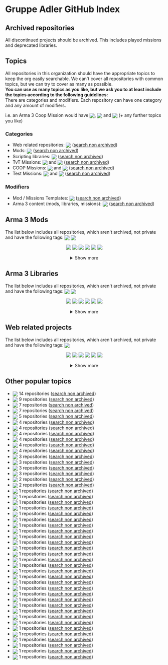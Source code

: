# Gruppe Adler GitHub Index

## Archived repositories
All discontinued projects should be archived. This includes played missions and deprecated libraries.

## Topics
All repositories in this organization should have the appropriate topics to keep the org easily searchable. We can't cover all repositories with common topics, but we can try to cover as many as possible.  
**You can use as many topics as you like, but we ask you to at least include the topics according to the following guidelines:**  
There are categories and modifiers. Each repository can have one category and any amount of modifiers.  
  
i.e. an Arma 3 Coop Mission would have <a href="https://github.com/search?q=org%3Agruppe-adler+topic%3Amission"><img valign="middle" src="./img/topics/mission.svg"></a>, <a href="https://github.com/search?q=org%3Agruppe-adler+topic%3Acoop"><img valign="middle" src="./img/topics/coop.svg"></a> and <a href="https://github.com/search?q=org%3Agruppe-adler+topic%3Aarma3"><img valign="middle" src="./img/topics/arma3.svg"></a> (+ any further topics you like)

### Categories
- Web related repositories: <a href="https://github.com/search?q=org%3Agruppe-adler+topic%3Aweb"><img valign="middle" src="./img/topics/web.svg"></a> ([search non archived](https://github.com/search?q=org%3Agruppe-adler+topic%3Aweb+archived%3Afalse))
- Mods: <a href="https://github.com/search?q=org%3Agruppe-adler+topic%3Amod"><img valign="middle" src="./img/topics/mod.svg"></a> ([search non archived](https://github.com/search?q=org%3Agruppe-adler+topic%3Amod+archived%3Afalse))
- Scripting libraries: <a href="https://github.com/search?q=org%3Agruppe-adler+topic%3Alibrary"><img valign="middle" src="./img/topics/library.svg"></a> ([search non archived](https://github.com/search?q=org%3Agruppe-adler+topic%3Alibrary+archived%3Afalse))
- TvT Missions: <a href="https://github.com/search?q=org%3Agruppe-adler+topic%3Amission"><img valign="middle" src="./img/topics/mission.svg"></a> and <a href="https://github.com/search?q=org%3Agruppe-adler+topic%3Atvt"><img valign="middle" src="./img/topics/tvt.svg"></a> ([search non archived](https://github.com/search?q=org%3Agruppe-adler+topic%3Amission+topic%3Atvt+archived%3Afalse))
- COOP Missions: <a href="https://github.com/search?q=org%3Agruppe-adler+topic%3Amission"><img valign="middle" src="./img/topics/mission.svg"></a> and <a href="https://github.com/search?q=org%3Agruppe-adler+topic%3Acoop"><img valign="middle" src="./img/topics/coop.svg"></a> ([search non archived](https://github.com/search?q=org%3Agruppe-adler+topic%3Amission+topic%3Acoop+archived%3Afalse))
- Test Missions: <a href="https://github.com/search?q=org%3Agruppe-adler+topic%3Amission"><img valign="middle" src="./img/topics/mission.svg"></a> and <a href="https://github.com/search?q=org%3Agruppe-adler+topic%3Atest"><img valign="middle" src="./img/topics/test.svg"></a> ([search non archived](https://github.com/search?q=org%3Agruppe-adler+topic%3Amission+topic%3Atest+archived%3Afalse))

### Modifiers
- Mod / Missions Templates: <a href="https://github.com/search?q=org%3Agruppe-adler+topic%3Atemplate"><img valign="middle" src="./img/topics/template.svg"></a> ([search non archived](https://github.com/search?q=org%3Agruppe-adler+topic%3Atemplate+archived%3Afalse))
- Arma 3 content (mods, libraries, missions): <a href="https://github.com/search?q=org%3Agruppe-adler+topic%3Aarma3"><img valign="middle" src="./img/topics/arma3.svg"></a> ([search non archived](https://github.com/search?q=org%3Agruppe-adler+topic%3Aarma3+archived%3Afalse))


## Arma 3 Mods
The list below includes all repositories, which aren't archived, not private and have the following tags: <a href="https://github.com/search?q=org%3Agruppe-adler+topic%3Amod"><img valign="middle" src="./img/topics/mod.svg"></a> <a href="https://github.com/search?q=org%3Agruppe-adler+topic%3Aarma3"><img valign="middle" src="./img/topics/arma3.svg"></a>
<p align="center">
<a href="https://github.com/gruppe-adler/grad_extras"><img src="./img/repositories/grad_extras.svg"></a>
<a href="https://github.com/gruppe-adler/grad_trenches"><img src="./img/repositories/grad_trenches.svg"></a>
<a href="https://github.com/gruppe-adler/grad_minui"><img src="./img/repositories/grad_minui.svg"></a>
<a href="https://github.com/gruppe-adler/grad_slingHelmet"><img src="./img/repositories/grad_slingHelmet.svg"></a>
<a href="https://github.com/gruppe-adler/grad_meh"><img src="./img/repositories/grad_meh.svg"></a>
<a href="https://github.com/gruppe-adler/gruppe_adler_mod"><img src="./img/repositories/gruppe_adler_mod.svg"></a><details align="center"><summary>Show more</summary><a href="https://github.com/gruppe-adler/grad_clipOverlay"><img src="./img/repositories/grad_clipOverlay.svg"></a>
<a href="https://github.com/gruppe-adler/grad_sandstorm"><img src="./img/repositories/grad_sandstorm.svg"></a>
<a href="https://github.com/gruppe-adler/grad_animalTransport"><img src="./img/repositories/grad_animalTransport.svg"></a>
<a href="https://github.com/gruppe-adler/grad_captiveWalking"><img src="./img/repositories/grad_captiveWalking.svg"></a>
<a href="https://github.com/gruppe-adler/grad_civs"><img src="./img/repositories/grad_civs.svg"></a>
<a href="https://github.com/gruppe-adler/grad_prism"><img src="./img/repositories/grad_prism.svg"></a>
<a href="https://github.com/gruppe-adler/grad_intercept_template"><img src="./img/repositories/grad_intercept_template.svg"></a>
<a href="https://github.com/gruppe-adler/grad_replay_intercept"><img src="./img/repositories/grad_replay_intercept.svg"></a>
<a href="https://github.com/gruppe-adler/grad_paceCountBeads"><img src="./img/repositories/grad_paceCountBeads.svg"></a>
<a href="https://github.com/gruppe-adler/grad_endgame"><img src="./img/repositories/grad_endgame.svg"></a>
<a href="https://github.com/gruppe-adler/tfar_autoswitch"><img src="./img/repositories/tfar_autoswitch.svg"></a>
<a href="https://github.com/gruppe-adler/grad_apobs"><img src="./img/repositories/grad_apobs.svg"></a>
<a href="https://github.com/gruppe-adler/grad_enhancedDiving"><img src="./img/repositories/grad_enhancedDiving.svg"></a>
<a href="https://github.com/gruppe-adler/grad_mtg"><img src="./img/repositories/grad_mtg.svg"></a></details>
</p>

## Arma 3 Libraries
The list below includes all repositories, which aren't archived, not private and have the following tags: <a href="https://github.com/search?q=org%3Agruppe-adler+topic%3Alibrary"><img valign="middle" src="./img/topics/library.svg"></a> <a href="https://github.com/search?q=org%3Agruppe-adler+topic%3Aarma3"><img valign="middle" src="./img/topics/arma3.svg"></a>
<p align="center">
<a href="https://github.com/gruppe-adler/grad-randomizeMap"><img src="./img/repositories/grad-randomizeMap.svg"></a>
<a href="https://github.com/gruppe-adler/grad-loadout"><img src="./img/repositories/grad-loadout.svg"></a>
<a href="https://github.com/gruppe-adler/grad-islandconfig"><img src="./img/repositories/grad-islandconfig.svg"></a>
<a href="https://github.com/gruppe-adler/grad-persistence"><img src="./img/repositories/grad-persistence.svg"></a>
<a href="https://github.com/gruppe-adler/grad-fortifications"><img src="./img/repositories/grad-fortifications.svg"></a>
<a href="https://github.com/gruppe-adler/grad-factions"><img src="./img/repositories/grad-factions.svg"></a><details align="center"><summary>Show more</summary><a href="https://github.com/gruppe-adler/grad-tvtsettings"><img src="./img/repositories/grad-tvtsettings.svg"></a>
<a href="https://github.com/gruppe-adler/grad-introCam"><img src="./img/repositories/grad-introCam.svg"></a>
<a href="https://github.com/gruppe-adler/grad-passport"><img src="./img/repositories/grad-passport.svg"></a>
<a href="https://github.com/gruppe-adler/grad-replay"><img src="./img/repositories/grad-replay.svg"></a>
<a href="https://github.com/gruppe-adler/grad-permaChoice"><img src="./img/repositories/grad-permaChoice.svg"></a>
<a href="https://github.com/gruppe-adler/grad-moneyMenu"><img src="./img/repositories/grad-moneyMenu.svg"></a>
<a href="https://github.com/gruppe-adler/grad-dynGroupDecals"><img src="./img/repositories/grad-dynGroupDecals.svg"></a>
<a href="https://github.com/gruppe-adler/grad-factions-tvt"><img src="./img/repositories/grad-factions-tvt.svg"></a>
<a href="https://github.com/gruppe-adler/grad-sectors"><img src="./img/repositories/grad-sectors.svg"></a>
<a href="https://github.com/gruppe-adler/grad-vehicleRespawn"><img src="./img/repositories/grad-vehicleRespawn.svg"></a>
<a href="https://github.com/gruppe-adler/grad-leaveNotes"><img src="./img/repositories/grad-leaveNotes.svg"></a>
<a href="https://github.com/gruppe-adler/grad-listBuymenu"><img src="./img/repositories/grad-listBuymenu.svg"></a>
<a href="https://github.com/gruppe-adler/grad-heligame"><img src="./img/repositories/grad-heligame.svg"></a>
<a href="https://github.com/gruppe-adler/grad-advancedLockpicking"><img src="./img/repositories/grad-advancedLockpicking.svg"></a>
<a href="https://github.com/gruppe-adler/grad-vehicleSpawner"><img src="./img/repositories/grad-vehicleSpawner.svg"></a>
<a href="https://github.com/gruppe-adler/grad-gpsTracker"><img src="./img/repositories/grad-gpsTracker.svg"></a>
<a href="https://github.com/gruppe-adler/grad-scoreboard"><img src="./img/repositories/grad-scoreboard.svg"></a>
<a href="https://github.com/gruppe-adler/grad-winrateTracker"><img src="./img/repositories/grad-winrateTracker.svg"></a>
<a href="https://github.com/gruppe-adler/grad-makeFire"><img src="./img/repositories/grad-makeFire.svg"></a></details>
</p>

## Web related projects
The list below includes all repositories, which aren't archived, not private and have the following tags: <a href="https://github.com/search?q=org%3Agruppe-adler+topic%3Aweb"><img valign="middle" src="./img/topics/web.svg"></a>
<p align="center">
<a href="https://github.com/gruppe-adler/maps.gruppe-adler.de"><img src="./img/repositories/maps.gruppe-adler.de.svg"></a>
<a href="https://github.com/gruppe-adler/mod-marketing.gruppe-adler.de"><img src="./img/repositories/mod-marketing.gruppe-adler.de.svg"></a>
<a href="https://github.com/gruppe-adler/paa.gruppe-adler.de"><img src="./img/repositories/paa.gruppe-adler.de.svg"></a>
<a href="https://github.com/gruppe-adler/wiki.gruppe-adler.de"><img src="./img/repositories/wiki.gruppe-adler.de.svg"></a>
<a href="https://github.com/gruppe-adler/navbar-component"><img src="./img/repositories/navbar-component.svg"></a>
<a href="https://github.com/gruppe-adler/gruppe-adler.de"><img src="./img/repositories/gruppe-adler.de.svg"></a><details align="center"><summary>Show more</summary><a href="https://github.com/gruppe-adler/webhook.gruppe-adler.de"><img src="./img/repositories/webhook.gruppe-adler.de.svg"></a>
<a href="https://github.com/gruppe-adler/grad_aff_wasm"><img src="./img/repositories/grad_aff_wasm.svg"></a>
<a href="https://github.com/gruppe-adler/nodebb-theme-gruppe-adler"><img src="./img/repositories/nodebb-theme-gruppe-adler.svg"></a>
<a href="https://github.com/gruppe-adler/arma3sync-web-admin"><img src="./img/repositories/arma3sync-web-admin.svg"></a>
<a href="https://github.com/gruppe-adler/nodebb-plugin-arma3-slotting"><img src="./img/repositories/nodebb-plugin-arma3-slotting.svg"></a>
<a href="https://github.com/gruppe-adler/nodebb-plugin-attendance"><img src="./img/repositories/nodebb-plugin-attendance.svg"></a>
<a href="https://github.com/gruppe-adler/replay.gruppe-adler.de"><img src="./img/repositories/replay.gruppe-adler.de.svg"></a>
<a href="https://github.com/gruppe-adler/maps-frontend-utils"><img src="./img/repositories/maps-frontend-utils.svg"></a>
<a href="https://github.com/gruppe-adler/slotting.gruppe-adler.de"><img src="./img/repositories/slotting.gruppe-adler.de.svg"></a>
<a href="https://github.com/gruppe-adler/planning.gruppe-adler.de"><img src="./img/repositories/planning.gruppe-adler.de.svg"></a>
<a href="https://github.com/gruppe-adler/squad.gruppe-adler.de"><img src="./img/repositories/squad.gruppe-adler.de.svg"></a>
<a href="https://github.com/gruppe-adler/aar.gruppe-adler.de"><img src="./img/repositories/aar.gruppe-adler.de.svg"></a>
<a href="https://github.com/gruppe-adler/stasi.gruppe-adler.de"><img src="./img/repositories/stasi.gruppe-adler.de.svg"></a>
<a href="https://github.com/gruppe-adler/sso.gruppe-adler.de"><img src="./img/repositories/sso.gruppe-adler.de.svg"></a></details>
</p>

## Other popular topics
- <a href="https://github.com/search?q=org%3Agruppe-adler+topic%3Awip"><img valign="middle" src="./img/topics/wip.svg"></a> 14 repositories ([search non archived](https://github.com/search?q=org%3Agruppe-adler+archived%3Afalse+topic%3Awip))
- <a href="https://github.com/search?q=org%3Agruppe-adler+topic%3Aendgame"><img valign="middle" src="./img/topics/endgame.svg"></a> 9 repositories ([search non archived](https://github.com/search?q=org%3Agruppe-adler+archived%3Afalse+topic%3Aendgame))
- <a href="https://github.com/search?q=org%3Agruppe-adler+topic%3Amaps"><img valign="middle" src="./img/topics/maps.svg"></a> 7 repositories ([search non archived](https://github.com/search?q=org%3Agruppe-adler+archived%3Afalse+topic%3Amaps))
- <a href="https://github.com/search?q=org%3Agruppe-adler+topic%3Atemplate"><img valign="middle" src="./img/topics/template.svg"></a> 7 repositories ([search non archived](https://github.com/search?q=org%3Agruppe-adler+archived%3Afalse+topic%3Atemplate))
- <a href="https://github.com/search?q=org%3Agruppe-adler+topic%3Agrad-aff"><img valign="middle" src="./img/topics/grad-aff.svg"></a> 5 repositories ([search non archived](https://github.com/search?q=org%3Agruppe-adler+archived%3Afalse+topic%3Agrad-aff))
- <a href="https://github.com/search?q=org%3Agruppe-adler+topic%3Apaa"><img valign="middle" src="./img/topics/paa.svg"></a> 4 repositories ([search non archived](https://github.com/search?q=org%3Agruppe-adler+archived%3Afalse+topic%3Apaa))
- <a href="https://github.com/search?q=org%3Agruppe-adler+topic%3Aarma"><img valign="middle" src="./img/topics/arma.svg"></a> 4 repositories ([search non archived](https://github.com/search?q=org%3Agruppe-adler+archived%3Afalse+topic%3Aarma))
- <a href="https://github.com/search?q=org%3Agruppe-adler+topic%3Aintercept"><img valign="middle" src="./img/topics/intercept.svg"></a> 4 repositories ([search non archived](https://github.com/search?q=org%3Agruppe-adler+archived%3Afalse+topic%3Aintercept))
- <a href="https://github.com/search?q=org%3Agruppe-adler+topic%3Anodebb"><img valign="middle" src="./img/topics/nodebb.svg"></a> 4 repositories ([search non archived](https://github.com/search?q=org%3Agruppe-adler+archived%3Afalse+topic%3Anodebb))
- <a href="https://github.com/search?q=org%3Agruppe-adler+topic%3Afuel-frenzy"><img valign="middle" src="./img/topics/fuel-frenzy.svg"></a> 4 repositories ([search non archived](https://github.com/search?q=org%3Agruppe-adler+archived%3Afalse+topic%3Afuel-frenzy))
- <a href="https://github.com/search?q=org%3Agruppe-adler+topic%3Agtv"><img valign="middle" src="./img/topics/gtv.svg"></a> 4 repositories ([search non archived](https://github.com/search?q=org%3Agruppe-adler+archived%3Afalse+topic%3Agtv))
- <a href="https://github.com/search?q=org%3Agruppe-adler+topic%3Aadler-base"><img valign="middle" src="./img/topics/adler-base.svg"></a> 3 repositories ([search non archived](https://github.com/search?q=org%3Agruppe-adler+archived%3Afalse+topic%3Aadler-base))
- <a href="https://github.com/search?q=org%3Agruppe-adler+topic%3Anodebb-plugin"><img valign="middle" src="./img/topics/nodebb-plugin.svg"></a> 3 repositories ([search non archived](https://github.com/search?q=org%3Agruppe-adler+archived%3Afalse+topic%3Anodebb-plugin))
- <a href="https://github.com/search?q=org%3Agruppe-adler+topic%3Ahunting-hoppers"><img valign="middle" src="./img/topics/hunting-hoppers.svg"></a> 3 repositories ([search non archived](https://github.com/search?q=org%3Agruppe-adler+archived%3Afalse+topic%3Ahunting-hoppers))
- <a href="https://github.com/search?q=org%3Agruppe-adler+topic%3Aar3play"><img valign="middle" src="./img/topics/ar3play.svg"></a> 3 repositories ([search non archived](https://github.com/search?q=org%3Agruppe-adler+archived%3Afalse+topic%3Aar3play))
- <a href="https://github.com/search?q=org%3Agruppe-adler+topic%3Aaction"><img valign="middle" src="./img/topics/action.svg"></a> 2 repositories ([search non archived](https://github.com/search?q=org%3Agruppe-adler+archived%3Afalse+topic%3Aaction))
- <a href="https://github.com/search?q=org%3Agruppe-adler+topic%3Aarma3sync"><img valign="middle" src="./img/topics/arma3sync.svg"></a> 2 repositories ([search non archived](https://github.com/search?q=org%3Agruppe-adler+archived%3Afalse+topic%3Aarma3sync))
- <a href="https://github.com/search?q=org%3Agruppe-adler+topic%3Apwa"><img valign="middle" src="./img/topics/pwa.svg"></a> 1 repositories ([search non archived](https://github.com/search?q=org%3Agruppe-adler+archived%3Afalse+topic%3Apwa))
- <a href="https://github.com/search?q=org%3Agruppe-adler+topic%3Avuepress"><img valign="middle" src="./img/topics/vuepress.svg"></a> 1 repositories ([search non archived](https://github.com/search?q=org%3Agruppe-adler+archived%3Afalse+topic%3Avuepress))
- <a href="https://github.com/search?q=org%3Agruppe-adler+topic%3Awebcomponent"><img valign="middle" src="./img/topics/webcomponent.svg"></a> 1 repositories ([search non archived](https://github.com/search?q=org%3Agruppe-adler+archived%3Afalse+topic%3Awebcomponent))
- <a href="https://github.com/search?q=org%3Agruppe-adler+topic%3Awebhook"><img valign="middle" src="./img/topics/webhook.svg"></a> 1 repositories ([search non archived](https://github.com/search?q=org%3Agruppe-adler+archived%3Afalse+topic%3Awebhook))
- <a href="https://github.com/search?q=org%3Agruppe-adler+topic%3Agithub"><img valign="middle" src="./img/topics/github.svg"></a> 1 repositories ([search non archived](https://github.com/search?q=org%3Agruppe-adler+archived%3Afalse+topic%3Agithub))
- <a href="https://github.com/search?q=org%3Agruppe-adler+topic%3Auserconfig"><img valign="middle" src="./img/topics/userconfig.svg"></a> 1 repositories ([search non archived](https://github.com/search?q=org%3Agruppe-adler+archived%3Afalse+topic%3Auserconfig))
- <a href="https://github.com/search?q=org%3Agruppe-adler+topic%3Acba"><img valign="middle" src="./img/topics/cba.svg"></a> 1 repositories ([search non archived](https://github.com/search?q=org%3Agruppe-adler+archived%3Afalse+topic%3Acba))
- <a href="https://github.com/search?q=org%3Agruppe-adler+topic%3Ahemtt"><img valign="middle" src="./img/topics/hemtt.svg"></a> 1 repositories ([search non archived](https://github.com/search?q=org%3Agruppe-adler+archived%3Afalse+topic%3Ahemtt))
- <a href="https://github.com/search?q=org%3Agruppe-adler+topic%3Awebassembly"><img valign="middle" src="./img/topics/webassembly.svg"></a> 1 repositories ([search non archived](https://github.com/search?q=org%3Agruppe-adler+archived%3Afalse+topic%3Awebassembly))
- <a href="https://github.com/search?q=org%3Agruppe-adler+topic%3Anodebb-theme"><img valign="middle" src="./img/topics/nodebb-theme.svg"></a> 1 repositories ([search non archived](https://github.com/search?q=org%3Agruppe-adler+archived%3Afalse+topic%3Anodebb-theme))
- <a href="https://github.com/search?q=org%3Agruppe-adler+topic%3Aaddon"><img valign="middle" src="./img/topics/addon.svg"></a> 1 repositories ([search non archived](https://github.com/search?q=org%3Agruppe-adler+archived%3Afalse+topic%3Aaddon))
- <a href="https://github.com/search?q=org%3Agruppe-adler+topic%3Anode"><img valign="middle" src="./img/topics/node.svg"></a> 1 repositories ([search non archived](https://github.com/search?q=org%3Agruppe-adler+archived%3Afalse+topic%3Anode))
- <a href="https://github.com/search?q=org%3Agruppe-adler+topic%3Apbo"><img valign="middle" src="./img/topics/pbo.svg"></a> 1 repositories ([search non archived](https://github.com/search?q=org%3Agruppe-adler+archived%3Afalse+topic%3Apbo))
- <a href="https://github.com/search?q=org%3Agruppe-adler+topic%3Awrp"><img valign="middle" src="./img/topics/wrp.svg"></a> 1 repositories ([search non archived](https://github.com/search?q=org%3Agruppe-adler+archived%3Afalse+topic%3Awrp))
- <a href="https://github.com/search?q=org%3Agruppe-adler+topic%3Asqf"><img valign="middle" src="./img/topics/sqf.svg"></a> 1 repositories ([search non archived](https://github.com/search?q=org%3Agruppe-adler+archived%3Afalse+topic%3Asqf))
- <a href="https://github.com/search?q=org%3Agruppe-adler+topic%3Aloadout"><img valign="middle" src="./img/topics/loadout.svg"></a> 1 repositories ([search non archived](https://github.com/search?q=org%3Agruppe-adler+archived%3Afalse+topic%3Aloadout))
- <a href="https://github.com/search?q=org%3Agruppe-adler+topic%3Acivilians"><img valign="middle" src="./img/topics/civilians.svg"></a> 1 repositories ([search non archived](https://github.com/search?q=org%3Agruppe-adler+archived%3Afalse+topic%3Acivilians))
- <a href="https://github.com/search?q=org%3Agruppe-adler+topic%3Adiscord-bot"><img valign="middle" src="./img/topics/discord-bot.svg"></a> 1 repositories ([search non archived](https://github.com/search?q=org%3Agruppe-adler+archived%3Afalse+topic%3Adiscord-bot))
- <a href="https://github.com/search?q=org%3Agruppe-adler+topic%3Asquadxml"><img valign="middle" src="./img/topics/squadxml.svg"></a> 1 repositories ([search non archived](https://github.com/search?q=org%3Agruppe-adler+archived%3Afalse+topic%3Asquadxml))
- <a href="https://github.com/search?q=org%3Agruppe-adler+topic%3Aphotoshop"><img valign="middle" src="./img/topics/photoshop.svg"></a> 1 repositories ([search non archived](https://github.com/search?q=org%3Agruppe-adler+archived%3Afalse+topic%3Aphotoshop))
- <a href="https://github.com/search?q=org%3Agruppe-adler+topic%3Aphotoshop-plugin"><img valign="middle" src="./img/topics/photoshop-plugin.svg"></a> 1 repositories ([search non archived](https://github.com/search?q=org%3Agruppe-adler+archived%3Afalse+topic%3Aphotoshop-plugin))
- <a href="https://github.com/search?q=org%3Agruppe-adler+topic%3Aadobe-photoshop-sdk"><img valign="middle" src="./img/topics/adobe-photoshop-sdk.svg"></a> 1 repositories ([search non archived](https://github.com/search?q=org%3Agruppe-adler+archived%3Afalse+topic%3Aadobe-photoshop-sdk))
- <a href="https://github.com/search?q=org%3Agruppe-adler+topic%3Agimp"><img valign="middle" src="./img/topics/gimp.svg"></a> 1 repositories ([search non archived](https://github.com/search?q=org%3Agruppe-adler+archived%3Afalse+topic%3Agimp))
- <a href="https://github.com/search?q=org%3Agruppe-adler+topic%3Agimp-plugin"><img valign="middle" src="./img/topics/gimp-plugin.svg"></a> 1 repositories ([search non archived](https://github.com/search?q=org%3Agruppe-adler+archived%3Afalse+topic%3Agimp-plugin))
- <a href="https://github.com/search?q=org%3Agruppe-adler+topic%3Aexample"><img valign="middle" src="./img/topics/example.svg"></a> 1 repositories ([search non archived](https://github.com/search?q=org%3Agruppe-adler+archived%3Afalse+topic%3Aexample))
- <a href="https://github.com/search?q=org%3Agruppe-adler+topic%3Adiving"><img valign="middle" src="./img/topics/diving.svg"></a> 1 repositories ([search non archived](https://github.com/search?q=org%3Agruppe-adler+archived%3Afalse+topic%3Adiving))
- <a href="https://github.com/search?q=org%3Agruppe-adler+topic%3Acasual"><img valign="middle" src="./img/topics/casual.svg"></a> 1 repositories ([search non archived](https://github.com/search?q=org%3Agruppe-adler+archived%3Afalse+topic%3Acasual))
- <a href="https://github.com/search?q=org%3Agruppe-adler+topic%3Alythium"><img valign="middle" src="./img/topics/lythium.svg"></a> 1 repositories ([search non archived](https://github.com/search?q=org%3Agruppe-adler+archived%3Afalse+topic%3Alythium))
- <a href="https://github.com/search?q=org%3Agruppe-adler+topic%3Afx"><img valign="middle" src="./img/topics/fx.svg"></a> 1 repositories ([search non archived](https://github.com/search?q=org%3Agruppe-adler+archived%3Afalse+topic%3Afx))
- <a href="https://github.com/search?q=org%3Agruppe-adler+topic%3Aacre"><img valign="middle" src="./img/topics/acre.svg"></a> 1 repositories ([search non archived](https://github.com/search?q=org%3Agruppe-adler+archived%3Afalse+topic%3Aacre))